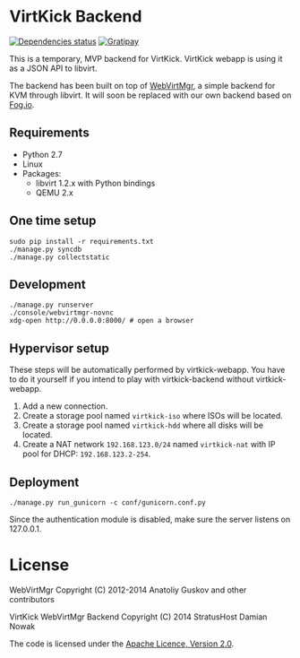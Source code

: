 # VirtKick Backend

[![Dependencies status](http://img.shields.io/gemnasium/virtkick/virtkick-backend.svg?style=flat-square)](https://gemnasium.com/virtkick/virtkick-webapp)
[![Gratipay](https://img.shields.io/gratipay/virtkick.svg?style=flat-square)](https://gratipay.com/virtkick/)

This is a temporary, MVP backend for VirtKick.
VirtKick webapp is using it as a JSON API to libvirt.

The backend has been built on top of [WebVirtMgr](https://github.com/retspen/webvirtmgr),
a simple backend for KVM through libvirt. It will soon be replaced with our own backend based on [Fog.io](http://fog.io/).

## Requirements

- Python 2.7
- Linux
- Packages:
  - libvirt 1.2.x with Python bindings
  - QEMU 2.x

## One time setup

```
sudo pip install -r requirements.txt
./manage.py syncdb
./manage.py collectstatic
```

## Development

```
./manage.py runserver
./console/webvirtmgr-novnc
xdg-open http://0.0.0.0:8000/ # open a browser
```

## Hypervisor setup

These steps will be automatically performed by virtkick-webapp. You have to do it yourself if you intend to play with virtkick-backend without virtkick-webapp.

1. Add a new connection.
2. Create a storage pool named `virtkick-iso` where ISOs will be located.
3. Create a storage pool named `virtkick-hdd` where all disks will be located.
4. Create a NAT network `192.168.123.0/24` named `virtkick-nat` with IP pool for DHCP: `192.168.123.2-254`.

## Deployment

```
./manage.py run_gunicorn -c conf/gunicorn.conf.py
```

Since the authentication module is disabled, make sure the server listens on 127.0.0.1.

# License

WebVirtMgr Copyright (C) 2012-2014 Anatoliy Guskov and other contributors

VirtKick WebVirtMgr Backend Copyright (C) 2014 StratusHost Damian Nowak

The code is licensed under the [Apache Licence, Version 2.0](http://www.apache.org/licenses/LICENSE-2.0.html).
